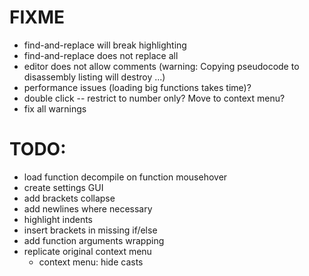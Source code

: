 
# FIXME
* find-and-replace will break highlighting
* find-and-replace does not replace all
* editor does not allow comments
  (warning: Copying pseudocode to disassembly listing will destroy ...)
* performance issues (loading big functions takes time)?
* double click -- restrict to number only? Move to context menu?
* fix all warnings


# TODO:
* load function decompile on function mousehover
* create settings GUI
* add brackets collapse
* add newlines where necessary
* highlight indents
* insert brackets in missing if/else
* add function arguments wrapping
* replicate original context menu
  * context menu: hide casts
